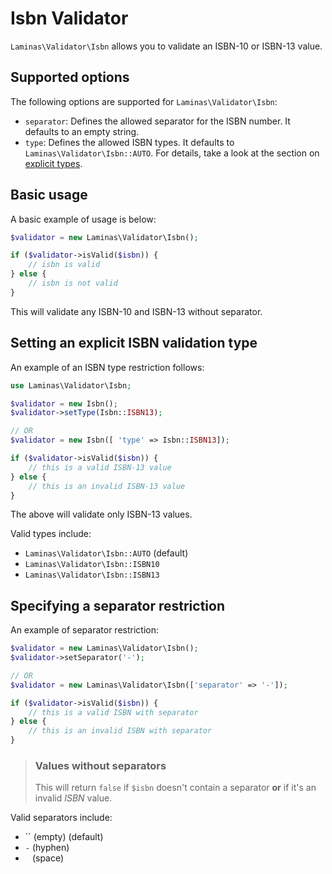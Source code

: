 # Isbn Validator

`Laminas\Validator\Isbn` allows you to validate an ISBN-10 or ISBN-13 value.

## Supported options

The following options are supported for `Laminas\Validator\Isbn`:

- `separator`: Defines the allowed separator for the ISBN number. It defaults to
  an empty string.
- `type`: Defines the allowed ISBN types. It defaults to
  `Laminas\Validator\Isbn::AUTO`. For details, take a look at the section on
  [explicit types](#setting-an-explicit-isbn-validation-type).

## Basic usage

A basic example of usage is below:

```php
$validator = new Laminas\Validator\Isbn();

if ($validator->isValid($isbn)) {
    // isbn is valid
} else {
    // isbn is not valid
}
```

This will validate any ISBN-10 and ISBN-13 without separator.

## Setting an explicit ISBN validation type

An example of an ISBN type restriction follows:

```php
use Laminas\Validator\Isbn;

$validator = new Isbn();
$validator->setType(Isbn::ISBN13);

// OR
$validator = new Isbn([ 'type' => Isbn::ISBN13]);

if ($validator->isValid($isbn)) {
    // this is a valid ISBN-13 value
} else {
    // this is an invalid ISBN-13 value
}
```

The above will validate only ISBN-13 values.

Valid types include:

- `Laminas\Validator\Isbn::AUTO` (default)
- `Laminas\Validator\Isbn::ISBN10`
- `Laminas\Validator\Isbn::ISBN13`

## Specifying a separator restriction

An example of separator restriction:

```php
$validator = new Laminas\Validator\Isbn();
$validator->setSeparator('-');

// OR
$validator = new Laminas\Validator\Isbn(['separator' => '-']);

if ($validator->isValid($isbn)) {
    // this is a valid ISBN with separator
} else {
    // this is an invalid ISBN with separator
}
```

> ### Values without separators
>
> This will return `false` if `$isbn` doesn't contain a separator **or** if it's
> an invalid *ISBN* value.

Valid separators include:

- `` (empty) (default)
- `-` (hyphen)
- ` ` (space)
